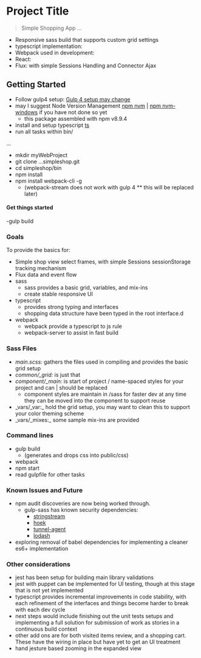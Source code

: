 # Project Title
> Simple Shopping App ...

* Responsive sass build that supports custom grid settings
* typescript implementation:  
* Webpack used in development:  
* React:  
* Flux: with simple Sessions Handling and Connector Ajax


## Getting Started
- Follow gulp4 setup: [Gulp 4 setup may change](https://www.npmjs.com/package/gulp4)
- may I suggest Node Version Management [npm nvm](https://github.com/creationix/nvm) | [npm nvm-windows](https://github.com/coreybutler/nvm-windows) if you have not done so yet
  - this package assembled with npm v8.9.4
- install and setup typescript [ts](https://www.npmjs.com/package/typescript)
- run all tasks within bin/

...
- mkdir myWebProject
- git clone ...simpleshop.git
- cd simpleshop/bin
- npm install
- npm install webpack-cli -g
  - (webpack-stream does not work with gulp 4 ** this will be replaced later)

#### Get things started
-gulp build

### Goals
To provide the basics for:
- Simple shop view select frames, with simple Sessions sessionStorage tracking mechanism
- Flux data and event flow
- sass
  - sass provides a basic grid, variables, and mix-ins
  - create stable responsive UI
- typescript
  - provides strong typing and interfaces
  - shopping data structure have been typed in the root interface.d
- webpack
  - webpack provide a typescript to js rule
  - webpack-server to assist in fast build

### Sass Files
- _main.scss:_ gathers the files used in compiling and provides the basic grid setup
- _common/\_grid:_ is just that
- _component/\_main:_ is start of project / name-spaced styles for your project and can | should be replaced
  - component styles are maintain in /sass for faster dev at any time they can be moved into the component to support reuse
- _vars/\_var:\_ hold the grid setup, you may want to clean this to support your color theming scheme
- _vars/\_mixes:\_ some sample mix-ins are provided

### Command lines
  - gulp build
    - (generates and drops css into public/css)
  - webpack
  - npm start
  - read gulpfile for other tasks

### Known Issues and Future
  - npm audit discoveries are now being worked through.
    - gulp-sass has known security dependencies:
      - [stringstream](https://nodesecurity.io/advisories/664)
      - [hoek](https://nodesecurity.io/advisories/566)
      - [tunnel-agent](https://nodesecurity.io/advisories/598)
      - [lodash](https://nodesecurity.io/advisories/577)
  - exploring removal of babel dependencies for implementing a cleaner es6+ implementation

### Other considerations
  - jest has been setup for building main library validations
  - jest with puppet can be implemented for UI testing, though at this stage that is not yet implemented
  - typescript provides incremental improvements in code stability, with each refinement of the interfaces and things become harder to break with each dev cycle
  - next steps would include finishing out the unit tests setups and implementing a full solution for submission of work as stories in a continuous build context
  - other add ons are for both visited items review, and a shopping cart. These have the wiring in place but have yet to get an UI treatment
  - hand jesture based zooming in the expanded view
